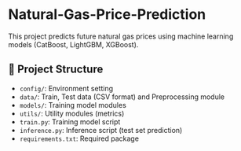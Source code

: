 # Natural-Gas-Price-Prediction

This project predicts future natural gas prices using machine learning models (CatBoost, LightGBM, XGBoost).

## 📁 Project Structure

- `config/`: Environment setting
- `data/`: Train, Test data (CSV format) and Preprocessing module
- `models/`: Training model modules
- `utils/`: Utility modules (metrics)
- `train.py`: Training model script
- `inference.py`: Inference script (test set prediction)
- `requirements.txt`: Required package

